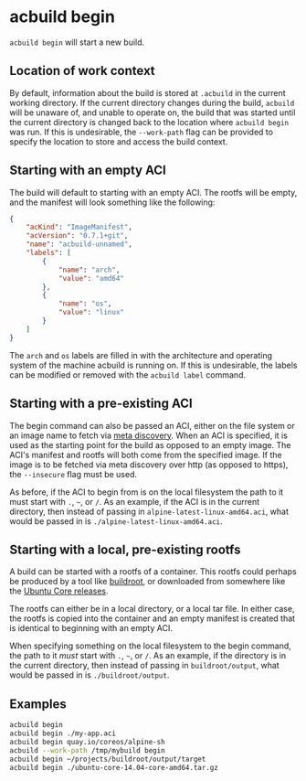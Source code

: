# acbuild begin

`acbuild begin` will start a new build.

## Location of work context

By default, information about the build is stored at `.acbuild` in the current
working directory. If the current directory changes during the build, `acbuild`
will be unaware of, and unable to operate on, the build that was started until
the current directory is changed back to the location where `acbuild begin` was
run. If this is undesirable, the `--work-path` flag can be provided to specify
the location to store and access the build context.

## Starting with an empty ACI

The build will default to starting with an empty ACI. The rootfs will be empty,
and the manifest will look something like the following:

```json
{
    "acKind": "ImageManifest",
    "acVersion": "0.7.1+git",
    "name": "acbuild-unnamed",
    "labels": [
        {
            "name": "arch",
            "value": "amd64"
        },
        {
            "name": "os",
            "value": "linux"
        }
    ]
}
```

The `arch` and `os` labels are filled in with the architecture and operating
system of the machine acbuild is running on. If this is undesirable, the labels
can be modified or removed with the `acbuild label` command.

## Starting with a pre-existing ACI

The begin command can also be passed an ACI, either on the file system or an
image name to fetch via [meta
discovery](https://github.com/appc/spec/blob/master/spec/discovery.md#meta-discovery).
When an ACI is specified, it is used as the starting point for the build as
opposed to an empty image. The ACI's manifest and rootfs will both come from
the specified image.  If the image is to be fetched via meta discovery over
http (as opposed to https), the `--insecure` flag must be used.

As before, if the ACI to begin from is on the local filesystem the path to it
must start with `.`, `~`, or `/`. As an example, if the ACI is in the current
directory, then instead of passing in `alpine-latest-linux-amd64.aci`, what
would be passed in is `./alpine-latest-linux-amd64.aci`.

## Starting with a local, pre-existing rootfs

A build can be started with a rootfs of a container. This rootfs could perhaps
be produced by a tool like [buildroot](http://buildroot.org/), or downloaded
from somewhere like the [Ubuntu Core
releases](http://cdimage.ubuntu.com/ubuntu-core/releases/14.04/release/).

The rootfs can either be in a local directory, or a local tar file. In either
case, the rootfs is copied into the container and an empty manifest is created
that is identical to beginning with an empty ACI.

When specifying something on the local filesystem to the begin command, the
path to it _must_ start with `.`, `~`, or `/`. As an example, if the directory
is in the current directory, then instead of passing in `buildroot/output`,
what would be passed in is `./buildroot/output`.

## Examples

```bash
acbuild begin
acbuild begin ./my-app.aci
acbuild begin quay.io/coreos/alpine-sh
acbuild --work-path /tmp/mybuild begin
acbuild begin ~/projects/buildroot/output/target
acbuild begin ./ubuntu-core-14.04-core-amd64.tar.gz
```
